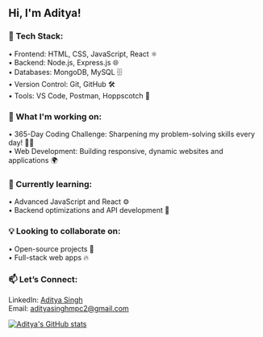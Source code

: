 ## Hi, I'm Aditya!

### 🔧 Tech Stack:
• Frontend: HTML, CSS, JavaScript, React ⚛️<br/>
• Backend: Node.js, Express.js 🌐<br/>
• Databases: MongoDB, MySQL 🗄️<br/>
• Version Control: Git, GitHub 🛠️<br/>
• Tools: VS Code, Postman, Hoppscotch 🧰<br/>
### 🚀 What I'm working on:
• 365-Day Coding Challenge: Sharpening my problem-solving skills every day! 🧑‍💻<br/>
• Web Development: Building responsive, dynamic websites and applications 🌍<br/>
### 🌱 Currently learning:
• Advanced JavaScript and React ⚙️<br/>
• Backend optimizations and API development 🚀<br/>
### 💡 Looking to collaborate on:
• Open-source projects 👐<br/>
• Full-stack web apps 🔥<br/>
### 📫 Let’s Connect:
LinkedIn: [Aditya Singh](https://www.linkedin.com/in/aditya-singh-0b0315303/)<br/>
Email: adityasinghmpc2@gmail.com<br/>

[![Aditya's GitHub stats](https://github-readme-stats.vercel.app/api?username=adit5156&show_icons=true&theme=radical)](https://github.com/anuraghazra/github-readme-stats)

